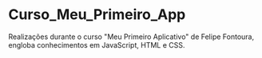 # Curso_Meu_Primeiro_App
 Realizações durante o curso "Meu Primeiro Aplicativo" de Felipe Fontoura, engloba conhecimentos em JavaScript, HTML e CSS.
